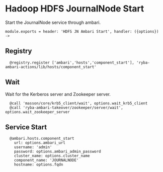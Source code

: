 
# Hadoop HDFS JournalNode Start

Start the JournalNode service through ambari.

    module.exports = header: 'HDFS JN Ambari Start', handler: ({options}) ->

## Registry

      @registry.register ['ambari','hosts','component_start'], 'ryba-ambari-actions/lib/hosts/component_start'

## Wait

Wait for the Kerberos server and Zookeeper server.

      @call 'masson/core/krb5_client/wait', options.wait_krb5_client
      @call 'ryba-ambari-takeover/zookeeper/server/wait', options.wait_zookeeper_server

## Service Start

      @ambari.hosts.component_start
        url: options.ambari_url
        username: 'admin'
        password: options.ambari_admin_password
        cluster_name: options.cluster_name
        component_name: 'JOURNALNODE'
        hostname: options.fqdn

